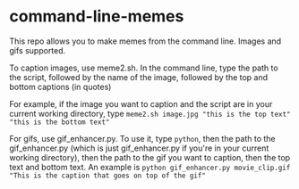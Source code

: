 # command-line-memes
This repo allows you to make memes from the command line. Images and gifs supported.

To caption images, use meme2.sh. In the command line, type the path to the script, followed by the name of the image, followed by the top and bottom captions (in quotes) 

For example, if the image you want to caption and the script are in your current working directory, type `meme2.sh image.jpg "this is the top text" "this is the bottom text"`

For gifs, use gif_enhancer.py. To use it, type `python`, then the path to the gif_enhancer.py (which is just gif_enhancer.py if you're in your current working directory), then the path to the gif you want to caption, then the top text and bottom text. An example is `python gif_enhancer.py movie_clip.gif "This is the caption that goes on top of the gif"`
